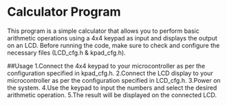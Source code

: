 # Calculator Program
This program is a simple calculator that allows you to perform basic arithmetic operations using a 4x4 keypad as input and displays the output on an LCD. Before running the code, make sure to check and configure the necessary files (LCD_cfg.h & kpad_cfg.h).

##Usage
1.Connect the 4x4 keypad to your microcontroller as per the configuration specified in kpad_cfg.h.
2.Connect the LCD display to your microcontroller as per the configuration specified in LCD_cfg.h.
3.Power on the system.
4.Use the keypad to input the numbers and select the desired arithmetic operation.
5.The result will be displayed on the connected LCD.
